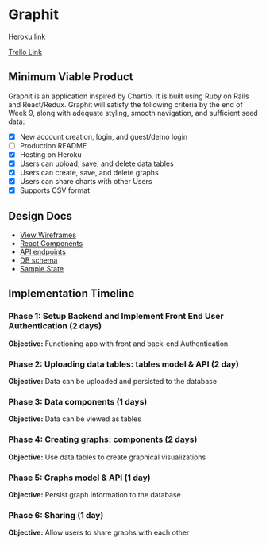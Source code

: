 # Graphit

[Heroku link][heroku]

[Trello Link][trello]

[heroku]:graphit.tech
[trello]: https://trello.com/b/qANnL4xW/graphit

## Minimum Viable Product

Graphit is an application inspired by Chartio. It is built using Ruby on Rails and React/Redux. Graphit will satisfy the following criteria by the end of Week 9, along with adequate styling, smooth navigation, and sufficient seed data:

- [x] New account creation, login, and guest/demo login
- [ ] Production README
- [x] Hosting on Heroku
- [x] Users can upload, save, and delete data tables
- [x] Users can create, save, and delete graphs
- [x] Users can share charts with other Users
- [x] Supports CSV format

## Design Docs

* [View Wireframes][wireframes]
* [React Components][components]
* [API endpoints][api-endpoints]
* [DB schema][schema]
* [Sample State][sample-state]

[wireframes]: wireframes
[components]: component-hierarchy.md
[sample-state]: sample-state.md
[schema]: schema.md
[api-endpoints]: api-endpoints.md
## Implementation Timeline

### Phase 1: Setup Backend and Implement Front End User Authentication (2 days)

**Objective:** Functioning app with front and back-end Authentication

### Phase 2: Uploading data tables: tables model & API (2 day)

**Objective:** Data can be uploaded and persisted to the database

### Phase 3: Data components (1 days)

**Objective:** Data can be viewed as tables

### Phase 4: Creating graphs: components (2 days)

**Objective:** Use data tables to create graphical visualizations

### Phase 5: Graphs model & API (1 day)

**Objective:** Persist graph information to the database

### Phase 6: Sharing (1 day)

**Objective:** Allow users to share graphs with each other
